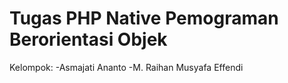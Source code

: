 # Tugas PHP Native Pemograman Berorientasi Objek
Kelompok:
-Asmajati Ananto
-M. Raihan Musyafa Effendi
